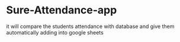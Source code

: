 # Sure-Attendance-app
it will compare the students attendance with database and give them automatically adding into google sheets 
